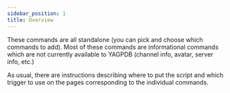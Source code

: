 ```yaml
---
sidebar_position: 1
title: Overview
---
```


These commands are all standalone (you can pick and choose which commands to add). Most of these commands are informational commands which are not currently available to YAGPDB (channel info, avatar, server info, etc.)

As usual, there are instructions describing where to put the script and which trigger to use on the pages corresponding to the individual commands.
